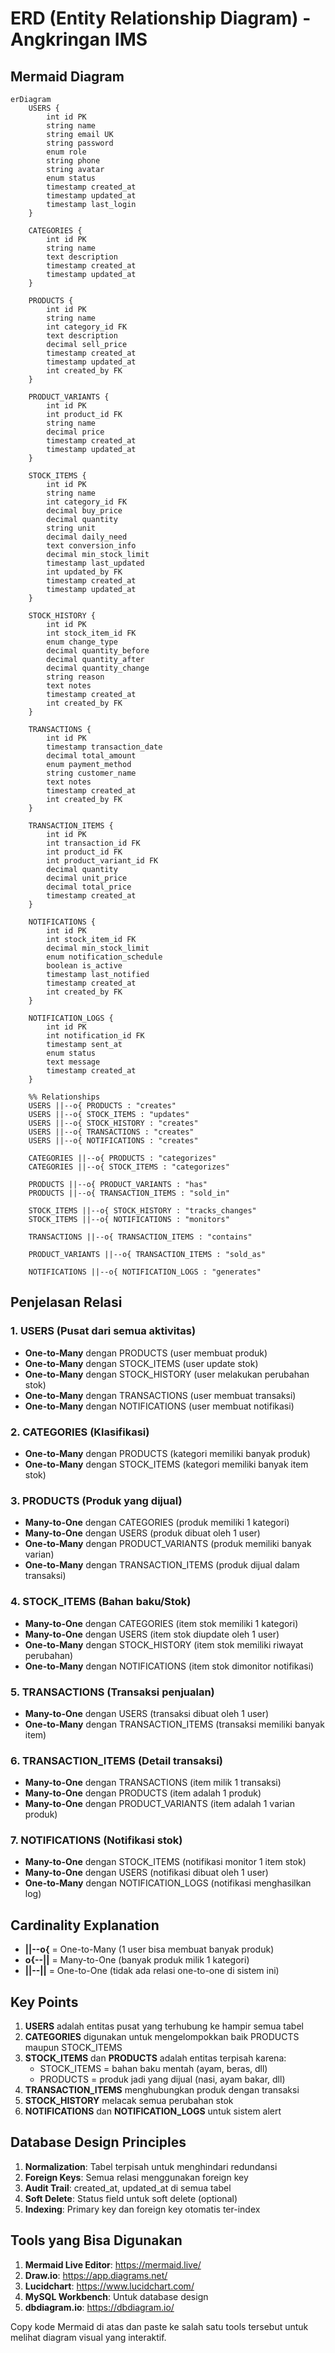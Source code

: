# ERD (Entity Relationship Diagram) - Angkringan IMS

## Mermaid Diagram

```mermaid
erDiagram
    USERS {
        int id PK
        string name
        string email UK
        string password
        enum role
        string phone
        string avatar
        enum status
        timestamp created_at
        timestamp updated_at
        timestamp last_login
    }

    CATEGORIES {
        int id PK
        string name
        text description
        timestamp created_at
        timestamp updated_at
    }

    PRODUCTS {
        int id PK
        string name
        int category_id FK
        text description
        decimal sell_price
        timestamp created_at
        timestamp updated_at
        int created_by FK
    }

    PRODUCT_VARIANTS {
        int id PK
        int product_id FK
        string name
        decimal price
        timestamp created_at
        timestamp updated_at
    }

    STOCK_ITEMS {
        int id PK
        string name
        int category_id FK
        decimal buy_price
        decimal quantity
        string unit
        decimal daily_need
        text conversion_info
        decimal min_stock_limit
        timestamp last_updated
        int updated_by FK
        timestamp created_at
        timestamp updated_at
    }

    STOCK_HISTORY {
        int id PK
        int stock_item_id FK
        enum change_type
        decimal quantity_before
        decimal quantity_after
        decimal quantity_change
        string reason
        text notes
        timestamp created_at
        int created_by FK
    }

    TRANSACTIONS {
        int id PK
        timestamp transaction_date
        decimal total_amount
        enum payment_method
        string customer_name
        text notes
        timestamp created_at
        int created_by FK
    }

    TRANSACTION_ITEMS {
        int id PK
        int transaction_id FK
        int product_id FK
        int product_variant_id FK
        decimal quantity
        decimal unit_price
        decimal total_price
        timestamp created_at
    }

    NOTIFICATIONS {
        int id PK
        int stock_item_id FK
        decimal min_stock_limit
        enum notification_schedule
        boolean is_active
        timestamp last_notified
        timestamp created_at
        int created_by FK
    }

    NOTIFICATION_LOGS {
        int id PK
        int notification_id FK
        timestamp sent_at
        enum status
        text message
        timestamp created_at
    }

    %% Relationships
    USERS ||--o{ PRODUCTS : "creates"
    USERS ||--o{ STOCK_ITEMS : "updates"
    USERS ||--o{ STOCK_HISTORY : "creates"
    USERS ||--o{ TRANSACTIONS : "creates"
    USERS ||--o{ NOTIFICATIONS : "creates"

    CATEGORIES ||--o{ PRODUCTS : "categorizes"
    CATEGORIES ||--o{ STOCK_ITEMS : "categorizes"

    PRODUCTS ||--o{ PRODUCT_VARIANTS : "has"
    PRODUCTS ||--o{ TRANSACTION_ITEMS : "sold_in"

    STOCK_ITEMS ||--o{ STOCK_HISTORY : "tracks_changes"
    STOCK_ITEMS ||--o{ NOTIFICATIONS : "monitors"

    TRANSACTIONS ||--o{ TRANSACTION_ITEMS : "contains"

    PRODUCT_VARIANTS ||--o{ TRANSACTION_ITEMS : "sold_as"

    NOTIFICATIONS ||--o{ NOTIFICATION_LOGS : "generates"
```

## Penjelasan Relasi

### 1. **USERS (Pusat dari semua aktivitas)**

-   **One-to-Many** dengan PRODUCTS (user membuat produk)
-   **One-to-Many** dengan STOCK_ITEMS (user update stok)
-   **One-to-Many** dengan STOCK_HISTORY (user melakukan perubahan stok)
-   **One-to-Many** dengan TRANSACTIONS (user membuat transaksi)
-   **One-to-Many** dengan NOTIFICATIONS (user membuat notifikasi)

### 2. **CATEGORIES (Klasifikasi)**

-   **One-to-Many** dengan PRODUCTS (kategori memiliki banyak produk)
-   **One-to-Many** dengan STOCK_ITEMS (kategori memiliki banyak item stok)

### 3. **PRODUCTS (Produk yang dijual)**

-   **Many-to-One** dengan CATEGORIES (produk memiliki 1 kategori)
-   **Many-to-One** dengan USERS (produk dibuat oleh 1 user)
-   **One-to-Many** dengan PRODUCT_VARIANTS (produk memiliki banyak varian)
-   **One-to-Many** dengan TRANSACTION_ITEMS (produk dijual dalam transaksi)

### 4. **STOCK_ITEMS (Bahan baku/Stok)**

-   **Many-to-One** dengan CATEGORIES (item stok memiliki 1 kategori)
-   **Many-to-One** dengan USERS (item stok diupdate oleh 1 user)
-   **One-to-Many** dengan STOCK_HISTORY (item stok memiliki riwayat perubahan)
-   **One-to-Many** dengan NOTIFICATIONS (item stok dimonitor notifikasi)

### 5. **TRANSACTIONS (Transaksi penjualan)**

-   **Many-to-One** dengan USERS (transaksi dibuat oleh 1 user)
-   **One-to-Many** dengan TRANSACTION_ITEMS (transaksi memiliki banyak item)

### 6. **TRANSACTION_ITEMS (Detail transaksi)**

-   **Many-to-One** dengan TRANSACTIONS (item milik 1 transaksi)
-   **Many-to-One** dengan PRODUCTS (item adalah 1 produk)
-   **Many-to-One** dengan PRODUCT_VARIANTS (item adalah 1 varian produk)

### 7. **NOTIFICATIONS (Notifikasi stok)**

-   **Many-to-One** dengan STOCK_ITEMS (notifikasi monitor 1 item stok)
-   **Many-to-One** dengan USERS (notifikasi dibuat oleh 1 user)
-   **One-to-Many** dengan NOTIFICATION_LOGS (notifikasi menghasilkan log)

## Cardinality Explanation

-   **||--o{** = One-to-Many (1 user bisa membuat banyak produk)
-   **o{--||** = Many-to-One (banyak produk milik 1 kategori)
-   **||--||** = One-to-One (tidak ada relasi one-to-one di sistem ini)

## Key Points

1. **USERS** adalah entitas pusat yang terhubung ke hampir semua tabel
2. **CATEGORIES** digunakan untuk mengelompokkan baik PRODUCTS maupun STOCK_ITEMS
3. **STOCK_ITEMS** dan **PRODUCTS** adalah entitas terpisah karena:
    - STOCK_ITEMS = bahan baku mentah (ayam, beras, dll)
    - PRODUCTS = produk jadi yang dijual (nasi, ayam bakar, dll)
4. **TRANSACTION_ITEMS** menghubungkan produk dengan transaksi
5. **STOCK_HISTORY** melacak semua perubahan stok
6. **NOTIFICATIONS** dan **NOTIFICATION_LOGS** untuk sistem alert

## Database Design Principles

1. **Normalization**: Tabel terpisah untuk menghindari redundansi
2. **Foreign Keys**: Semua relasi menggunakan foreign key
3. **Audit Trail**: created_at, updated_at di semua tabel
4. **Soft Delete**: Status field untuk soft delete (optional)
5. **Indexing**: Primary key dan foreign key otomatis ter-index

## Tools yang Bisa Digunakan

1. **Mermaid Live Editor**: https://mermaid.live/
2. **Draw.io**: https://app.diagrams.net/
3. **Lucidchart**: https://www.lucidchart.com/
4. **MySQL Workbench**: Untuk database design
5. **dbdiagram.io**: https://dbdiagram.io/

Copy kode Mermaid di atas dan paste ke salah satu tools tersebut untuk melihat diagram visual yang interaktif.
